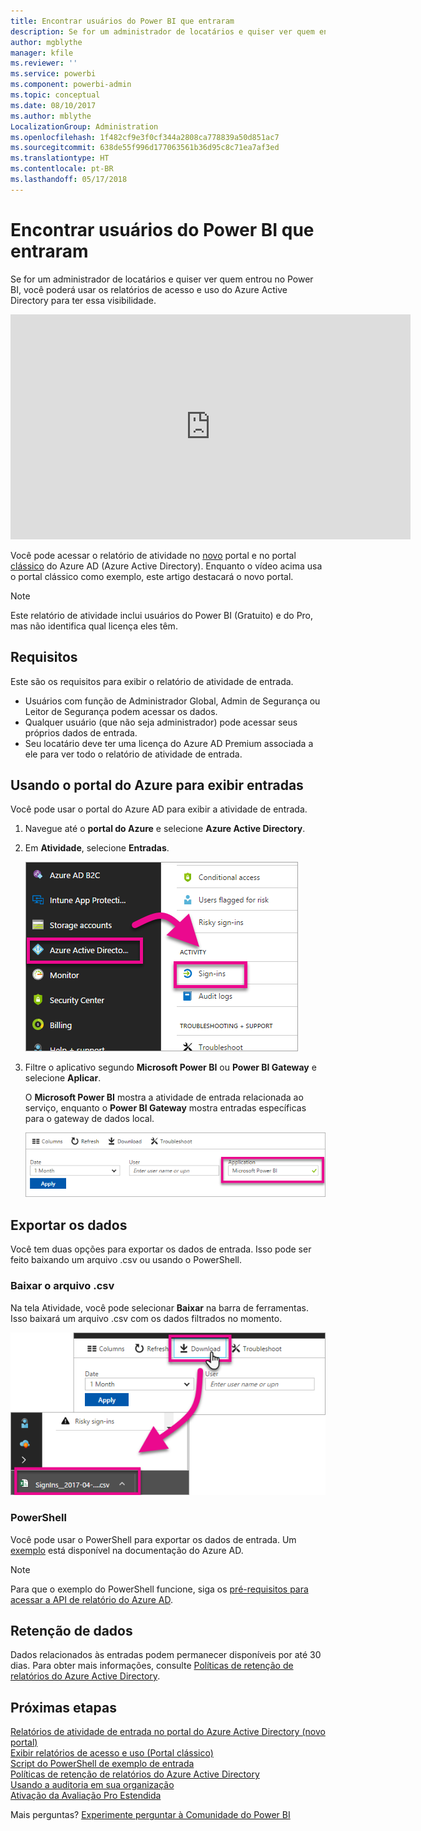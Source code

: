 ```yaml
---
title: Encontrar usuários do Power BI que entraram
description: Se for um administrador de locatários e quiser ver quem entrou no Power BI, você poderá usar os relatórios de acesso e uso do Azure Active Directory para ter essa visibilidade.
author: mgblythe
manager: kfile
ms.reviewer: ''
ms.service: powerbi
ms.component: powerbi-admin
ms.topic: conceptual
ms.date: 08/10/2017
ms.author: mblythe
LocalizationGroup: Administration
ms.openlocfilehash: 1f482cf9e3f0cf344a2808ca778839a50d851ac7
ms.sourcegitcommit: 638de55f996d177063561b36d95c8c71ea7af3ed
ms.translationtype: HT
ms.contentlocale: pt-BR
ms.lasthandoff: 05/17/2018
---
```

# <a name="find-power-bi-users-that-have-signed-in"></a>Encontrar usuários do Power BI que entraram
Se for um administrador de locatários e quiser ver quem entrou no Power BI, você poderá usar os relatórios de acesso e uso do Azure Active Directory para ter essa visibilidade.

<iframe width="640" height="360" src="https://www.youtube.com/embed/1AVgh9w9VM8?showinfo=0" frameborder="0" allowfullscreen></iframe>

Você pode acessar o relatório de atividade no [novo](https://docs.microsoft.com/azure/active-directory/active-directory-reporting-activity-sign-ins) portal e no portal [clássico](https://docs.microsoft.com/azure/active-directory/active-directory-view-access-usage-reports) do Azure AD (Azure Active Directory). Enquanto o vídeo acima usa o portal clássico como exemplo, este artigo destacará o novo portal.

> [!NOTE]
> Este relatório de atividade inclui usuários do Power BI (Gratuito) e do Pro, mas não identifica qual licença eles têm.
> 
> 

## <a name="requirements"></a>Requisitos
Este são os requisitos para exibir o relatório de atividade de entrada.

* Usuários com função de Administrador Global, Admin de Segurança ou Leitor de Segurança podem acessar os dados.
* Qualquer usuário (que não seja administrador) pode acessar seus próprios dados de entrada.
* Seu locatário deve ter uma licença do Azure AD Premium associada a ele para ver todo o relatório de atividade de entrada.

## <a name="using-the-azure-portal-to-view-sign-ins"></a>Usando o portal do Azure para exibir entradas
Você pode usar o portal do Azure AD para exibir a atividade de entrada.

1. Navegue até o **portal do Azure** e selecione **Azure Active Directory**.
2. Em **Atividade**, selecione **Entradas**.
   
    ![](media/service-admin-access-usage/azure-portal-sign-ins.png)
3. Filtre o aplicativo segundo **Microsoft Power BI** ou **Power BI Gateway** e selecione **Aplicar**.
   
    O **Microsoft Power BI** mostra a atividade de entrada relacionada ao serviço, enquanto o **Power BI Gateway** mostra entradas específicas para o gateway de dados local.
   
    ![](media/service-admin-access-usage/sign-in-filter.png)

## <a name="export-the-data"></a>Exportar os dados
Você tem duas opções para exportar os dados de entrada. Isso pode ser feito baixando um arquivo .csv ou usando o PowerShell.

### <a name="download-csv"></a>Baixar o arquivo .csv
Na tela Atividade, você pode selecionar **Baixar** na barra de ferramentas. Isso baixará um arquivo .csv com os dados filtrados no momento.

![](media/service-admin-access-usage/download-sign-in-data-csv.png)

### <a name="powershell"></a>PowerShell
Você pode usar o PowerShell para exportar os dados de entrada. Um [exemplo](https://docs.microsoft.com/azure/active-directory/active-directory-reporting-api-sign-in-activity-samples#powershell-script) está disponível na documentação do Azure AD.

> [!NOTE]
> Para que o exemplo do PowerShell funcione, siga os [pré-requisitos para acessar a API de relatório do Azure AD](https://docs.microsoft.com/en-us/azure/active-directory/active-directory-reporting-api-prerequisites).
> 
> 

## <a name="data-retention"></a>Retenção de dados
Dados relacionados às entradas podem permanecer disponíveis por até 30 dias. Para obter mais informações, consulte [Políticas de retenção de relatórios do Azure Active Directory](https://docs.microsoft.com/azure/active-directory/active-directory-reporting-retention).

## <a name="next-steps"></a>Próximas etapas
[Relatórios de atividade de entrada no portal do Azure Active Directory (novo portal)](https://docs.microsoft.com/azure/active-directory/active-directory-reporting-activity-sign-ins)  
[Exibir relatórios de acesso e uso (Portal clássico)](https://docs.microsoft.com/azure/active-directory/active-directory-view-access-usage-reports#view-or-download-a-report)  
[Script do PowerShell de exemplo de entrada](https://docs.microsoft.com/azure/active-directory/active-directory-reporting-api-sign-in-activity-samples#powershell-script)  
[Políticas de retenção de relatórios do Azure Active Directory](https://docs.microsoft.com/azure/active-directory/active-directory-reporting-retention)  
[Usando a auditoria em sua organização](service-admin-auditing.md)  
[Ativação da Avaliação Pro Estendida](service-extended-pro-trial.md)

Mais perguntas? [Experimente perguntar à Comunidade do Power BI](https://community.powerbi.com/)


